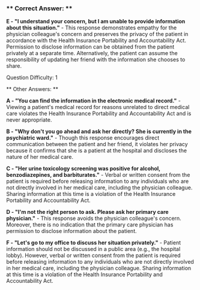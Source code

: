### ** Correct Answer: **

**E - "I understand your concern, but I am unable to provide information about this situation."** - This response demonstrates empathy for the physician colleague's concern and preserves the privacy of the patient in accordance with the Health Insurance Portability and Accountability Act. Permission to disclose information can be obtained from the patient privately at a separate time. Alternatively, the patient can assume the responsibility of updating her friend with the information she chooses to share.

Question Difficulty: 1

** Other Answers: **

**A - "You can find the information in the electronic medical record."** - Viewing a patient's medical record for reasons unrelated to direct medical care violates the Health Insurance Portability and Accountability Act and is never appropriate.

**B - "Why don't you go ahead and ask her directly? She is currently in the psychiatric ward."** - Though this response encourages direct communication between the patient and her friend, it violates her privacy because it confirms that she is a patient at the hospital and discloses the nature of her medical care.

**C - "Her urine toxicology screening was positive for alcohol, benzodiazepines, and barbiturates."** - Verbal or written consent from the patient is required before releasing information to any individuals who are not directly involved in her medical care, including the physician colleague. Sharing information at this time is a violation of the Health Insurance Portability and Accountability Act.

**D - "I'm not the right person to ask. Please ask her primary care physician."** - This response avoids the physician colleague's concern. Moreover, there is no indication that the primary care physician has permission to disclose information about the patient.

**F - "Let's go to my office to discuss her situation privately."** - Patient information should not be discussed in a public area (e.g., the hospital lobby). However, verbal or written consent from the patient is required before releasing information to any individuals who are not directly involved in her medical care, including the physician colleague. Sharing information at this time is a violation of the Health Insurance Portability and Accountability Act.

